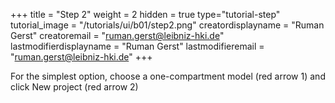 +++
title = "Step 2"
weight = 2
hidden = true
type="tutorial-step"
tutorial_image = "/tutorials/ui/b01/step2.png"
creatordisplayname = "Ruman Gerst"
creatoremail = "ruman.gerst@leibniz-hki.de"
lastmodifierdisplayname = "Ruman Gerst"
lastmodifieremail = "ruman.gerst@leibniz-hki.de"
+++

For the simplest option, choose a one-compartment model (red arrow 1) and click New project  (red arrow 2)